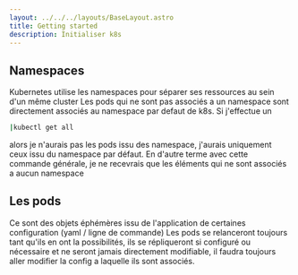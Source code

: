 ```yaml
---
layout: ../../../layouts/BaseLayout.astro
title: Getting started
description: Initialiser k8s
---
```

## Namespaces

Kubernetes utilise les namespaces pour séparer ses ressources au sein d'un même cluster 
Les pods qui ne sont pas associés a un namespace sont directement associés au namespace par defaut de k8s.
Si j'effectue un 
```bash 
|kubectl get all
```
alors je n'aurais pas les pods issu des namespace, j'aurais uniquement ceux issu du namespace par défaut. 
En d'autre terme avec cette commande générale, je ne recevrais que les éléments qui ne sont associés a aucun namespace

## Les pods

Ce sont des objets éphémères issu de l'application de certaines configuration (yaml / ligne de commande)
Les pods se relanceront toujours tant qu'ils en ont la possibilités, ils se répliqueront si configuré ou nécessaire et ne seront jamais directement modifiable, il faudra toujours aller modifier la config a laquelle ils sont associés.